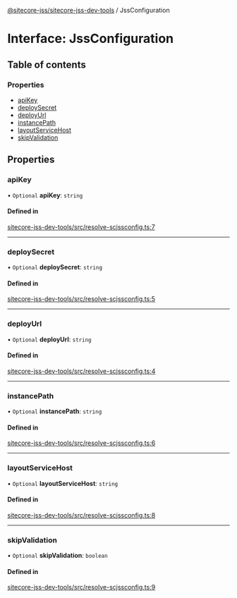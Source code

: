 [@sitecore-jss/sitecore-jss-dev-tools](../README.md) / JssConfiguration

# Interface: JssConfiguration

## Table of contents

### Properties

- [apiKey](JssConfiguration.md#apikey)
- [deploySecret](JssConfiguration.md#deploysecret)
- [deployUrl](JssConfiguration.md#deployurl)
- [instancePath](JssConfiguration.md#instancepath)
- [layoutServiceHost](JssConfiguration.md#layoutservicehost)
- [skipValidation](JssConfiguration.md#skipvalidation)

## Properties

### apiKey

• `Optional` **apiKey**: `string`

#### Defined in

[sitecore-jss-dev-tools/src/resolve-scjssconfig.ts:7](https://github.com/Sitecore/jss/blob/08401372f/packages/sitecore-jss-dev-tools/src/resolve-scjssconfig.ts#L7)

___

### deploySecret

• `Optional` **deploySecret**: `string`

#### Defined in

[sitecore-jss-dev-tools/src/resolve-scjssconfig.ts:5](https://github.com/Sitecore/jss/blob/08401372f/packages/sitecore-jss-dev-tools/src/resolve-scjssconfig.ts#L5)

___

### deployUrl

• `Optional` **deployUrl**: `string`

#### Defined in

[sitecore-jss-dev-tools/src/resolve-scjssconfig.ts:4](https://github.com/Sitecore/jss/blob/08401372f/packages/sitecore-jss-dev-tools/src/resolve-scjssconfig.ts#L4)

___

### instancePath

• `Optional` **instancePath**: `string`

#### Defined in

[sitecore-jss-dev-tools/src/resolve-scjssconfig.ts:6](https://github.com/Sitecore/jss/blob/08401372f/packages/sitecore-jss-dev-tools/src/resolve-scjssconfig.ts#L6)

___

### layoutServiceHost

• `Optional` **layoutServiceHost**: `string`

#### Defined in

[sitecore-jss-dev-tools/src/resolve-scjssconfig.ts:8](https://github.com/Sitecore/jss/blob/08401372f/packages/sitecore-jss-dev-tools/src/resolve-scjssconfig.ts#L8)

___

### skipValidation

• `Optional` **skipValidation**: `boolean`

#### Defined in

[sitecore-jss-dev-tools/src/resolve-scjssconfig.ts:9](https://github.com/Sitecore/jss/blob/08401372f/packages/sitecore-jss-dev-tools/src/resolve-scjssconfig.ts#L9)
